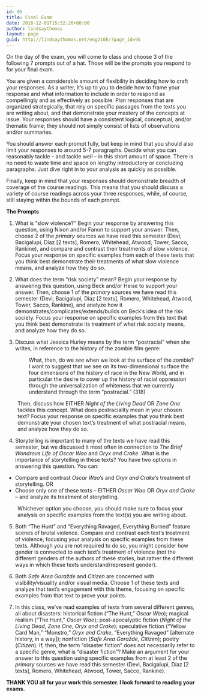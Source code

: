 ```yaml
---
id: 95
title: Final Exam
date: 2016-12-01T15:32:26+00:00
author: lindsaythomas
layout: page
guid: http://lindsaythomas.net/eng210h/?page_id=95
---
```

On the day of the exam, you will come to class and choose 3 of the following 7 prompts out of a hat. Those will be the prompts you respond to for your final exam.

You are given a considerable amount of flexibility in deciding how to craft your responses. As a writer, it’s up to you to decide how to frame your response and what information to include in order to respond as compellingly and as effectively as possible. Plan responses that are organized strategically, that rely on specific passages from the texts you are writing about, and that demonstrate your mastery of the concepts at issue. Your responses should have a consistent logical, conceptual, and/or thematic frame; they should not simply consist of lists of observations and/or summaries.

You should answer each prompt fully, but keep in mind that you should also limit your responses to around 5-7 paragraphs. Decide what you can reasonably tackle – and tackle well – in this short amount of space. There is no need to waste time and space on lengthy introductory or concluding paragraphs. Just dive right in to your analysis as quickly as possible.

Finally, keep in mind that your responses should demonstrate breadth of coverage of the course readings. This means that you should discuss a variety of course readings across your three responses, while, of course, still staying within the bounds of each prompt.

**The Prompts**

  1. What is “slow violence?” Begin your response by answering this question, using Nixon and/or Fanon to support your answer. Then, choose 2 of the _primary_ sources we have read this semester (Devi, Bacigalupi, Díaz [2 texts], Romero, Whitehead, Atwood, Tower, Sacco, Rankine), and compare and contrast their treatments of slow violence. Focus your response on specific examples from each of these texts that you think best demonstrate their treatments of what slow violence means, and analyze how they do so.

<ol start="2">
  <li>
    What does the term “risk society” mean? Begin your response by answering this question, using Beck and/or Heise to support your answer. Then, choose 1 of the <em>primary</em> sources we have read this semester (Devi, Bacigalupi, Díaz [2 texts], Romero, Whitehead, Atwood, Tower, Sacco, Rankine), and analyze how it demonstrates/complicates/extends/builds on Beck’s idea of the risk society. Focus your response on specific examples from this text that you think best demonstrate its treatment of what risk society means, and analyze how they do so.
  </li>
</ol>

<ol start="3">
  <li>
    Discuss what Jessica Hurley means by the term “postracial” when she writes, in reference to the history of the zombie film genre:
  </li>
</ol>

<p style="padding-left: 60px;">
  What, then, do we <em>see</em> when we look at the surface of the zombie? I want to suggest that we see on its two-dimensional surface the four dimensions of the history of race in the New World, and in particular the desire to cover up the history of racial oppression through the universalization of whiteness that we currently understand through the term “postracial.” (318)
</p>

<p style="padding-left: 30px;">
  Then, discuss how EITHER <em>Night of the Living Dead</em> OR <em>Zone One</em> tackles this concept. What does postraciality mean in your chosen text? Focus your response on specific examples that you think best demonstrate your chosen text’s treatment of what postracial means, and analyze how they do so.
</p>

<ol start="4">
  <li>
    Storytelling is important to many of the texts we have read this semester, but we discussed it most often in connection to <em>The Brief Wondrous Life of Oscar Wao</em> and <em>Oryx and Crake</em>. What is the importance of storytelling in these texts? You have two options in answering this question. You can:
  </li>
</ol>

  * Compare and contrast _Oscar Wao_’s and _Oryx and Crake_’s treatment of storytelling. OR
  * Choose only one of these texts – EITHER _Oscar Wao_ OR _Oryx and Crake_ – and analyze its treatment of storytelling.

<p style="padding-left: 30px;">
  Whichever option you choose, you should make sure to focus your analysis on specific examples from the text(s) you are writing about.
</p>

<ol start="5">
  <li>
    Both “The Hunt” and “Everything Ravaged, Everything Burned” feature scenes of brutal violence. Compare and contrast each text’s treatment of violence, focusing your analysis on specific examples from these texts. Although you are not required to do so, you might consider how gender is connected to each text’s treatment of violence (not the different genders of the authors of these stories, but rather the different ways in which these texts understand/represent gender).
  </li>
</ol>

<ol start="6">
  <li>
    Both <em>Safe Area Goražde </em>and <em>Citizen</em> are concerned with visibility/visuality and/or visual media. Choose 1 of these texts and analyze that text’s engagement with this theme, focusing on specific examples from that text to prove your points.
  </li>
</ol>

<ol start="7">
  <li>
    In this class, we’ve read examples of texts from several different genres, all about disasters: historical fiction (“The Hunt,” <em>Oscar Wao</em>); magical realism (“The Hunt,” <em>Oscar Wao</em>); post-apocalyptic fiction (<em>Night of the Living Dead</em>, <em>Zone One</em>, <em>Oryx and Crake</em>); speculative fiction (“Yellow Card Man,” “Monstro,” <em>Oryx and Crake</em>, “Everything Ravaged” [alternate history, in a way]); nonfiction (<em>Safe Area Goražde</em>, <em>Citizen</em>); poetry (<em>Citizen</em>). If, then, the term “disaster fiction” does not necessarily refer to a specific genre, what is “disaster fiction”? Make an argument for your answer to this question using specific examples from at least 2 of the <em>primary</em> sources we have read this semester (Devi, Bacigalupi, Díaz [2 texts], Romero, Whitehead, Atwood, Tower, Sacco, Rankine).
  </li>
</ol>

**THANK YOU all for your work this semester. I look forward to reading your exams.**

<div dir="ltr">
</div>